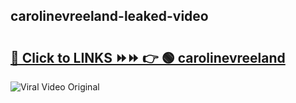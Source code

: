 
 ## carolinevreeland-leaked-video 

# <h2><a href="https://clipsfans.com/carolinevreeland&ref=git">🔗 Click to LINKS ⏩⏩ 👉 🟢 carolinevreeland </a></h2>

<a href="https://clipsfans.com/carolinevreeland&ref=git" rel="nofollow" data-target="animated-image.originalLink"><img src="https://i.ibb.co.com/xMMVF88/686577567.gif" alt="Viral Video Original" style="max-width: 100%; display: inline-block;" data-target="animated-image.originalImage"></a>
